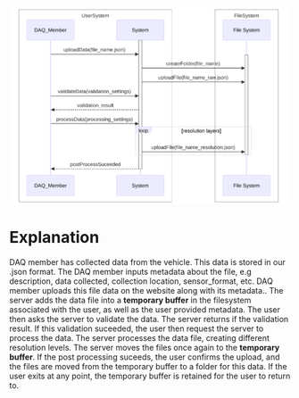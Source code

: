!["Upload Data Sequence Diagram"](../../diagrams/generated/upload_data.png "Upload Data Sequence Diagram")

# Explanation

DAQ member has collected data from the vehicle. This data is stored in our .json format. The DAQ member inputs metadata about the file, e.g description, data collected, collection location, sensor_format, etc. DAQ member uploads this file data on the website along with its metadata.. The server adds the data file into a **temporary buffer** in the filesystem associated with the user, as well as the user provided metadata. The user then asks the server to validate the data. The server returns if the validation result. If this validation suceeded, the user then request the server to process the data. The server processes the data file, creating different resolution levels. The server moves the files once again to the **temporary buffer**. If the post processing suceeds, the user confirms the upload, and the files are moved from the temporary buffer to a folder for this data. If the user exits at any point, the temporary buffer is retained for the user to return to.